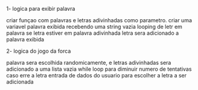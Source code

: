 1- logica para exibir palavra

criar funçao com palavras e letras adivinhadas como parametro.
criar uma variavel palavra exibida recebendo uma string vazia
looping de letr em palavra
se letra estiver em palavra adivinhada letra sera adicionado a palavra exibida

2- logica do jogo da forca

palavra sera escolhida randomicamente, e letras adivinhadas sera adicionado a uma lista vazia
while loop para diminuir numero de tentativas caso erre a letra
entrada de dados do usuario para escolher a letra a ser adicionada
